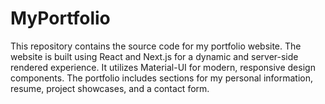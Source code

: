 # MyPortfolio
This repository contains the source code for my portfolio website. The website is built using React and Next.js for a dynamic and server-side rendered experience. It utilizes Material-UI for modern, responsive design components. The portfolio includes sections for my personal information, resume, project showcases, and a contact form. 
